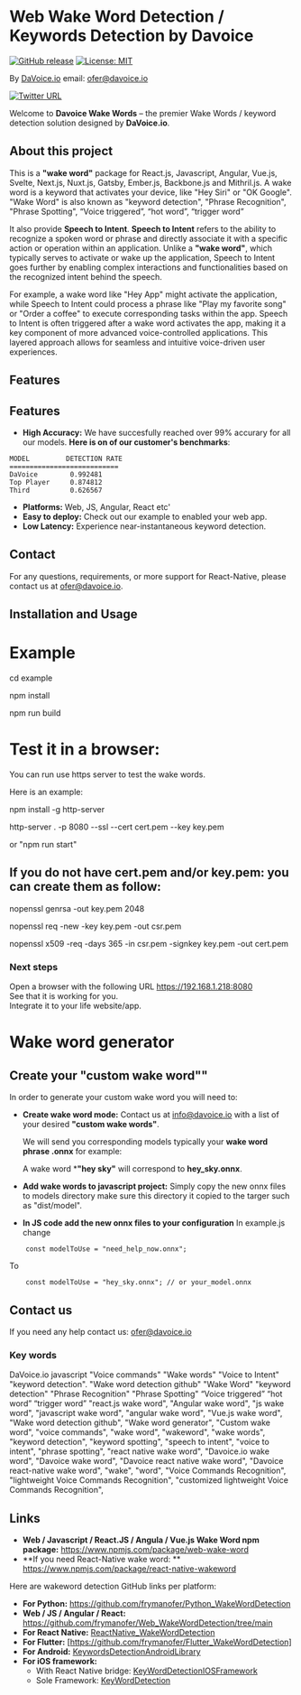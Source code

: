 # Web Wake Word Detection / Keywords Detection by Davoice

[![GitHub release](https://img.shields.io/github/release/frymanofer/KeyWordDetectionIOSFramework.svg)](https://github.com/frymanofer/KeyWordDetectionIOSFramework/releases)
[![License: MIT](https://img.shields.io/badge/License-MIT-yellow.svg)](https://opensource.org/licenses/MIT)


By [DaVoice.io](https://davoice.io) email: ofer@davoice.io

[![Twitter URL](https://img.shields.io/twitter/url?style=social&url=https%3A%2F%2Ftwitter.com%2FDaVoiceAI)](https://twitter.com/DaVoiceAI)


Welcome to **Davoice Wake Words** – the premier Wake Words / keyword detection solution designed by **DaVoice.io**.

## About this project

This is a **"wake word"** package for React.js, Javascript, Angular, Vue.js, Svelte, Next.js, Nuxt.js, Gatsby, Ember.js, Backbone.js and Mithril.js. A wake word is a keyword that activates your device, like "Hey Siri" or "OK Google". "Wake Word" is also known as "keyword detection", "Phrase Recognition", "Phrase Spotting", “Voice triggered”, “hot word”, “trigger word”

It also provide **Speech to Intent**. **Speech to Intent** refers to the ability to recognize a spoken word or phrase
and directly associate it with a specific action or operation within an application. Unlike a **"wake word"**, which typically serves to activate or wake up the application,
Speech to Intent goes further by enabling complex interactions and functionalities based on the recognized intent behind the speech.

For example, a wake word like "Hey App" might activate the application, while Speech
to Intent could process a phrase like "Play my favorite song" or "Order a coffee" to
execute corresponding tasks within the app.
Speech to Intent is often triggered after a wake word activates the app, making it a key
component of more advanced voice-controlled applications. This layered approach allows for
seamless and intuitive voice-driven user experiences.


## Features

## Features

- **High Accuracy:** We have succesfully reached over 99% accurary for all our models. **Here is on of our customer's benchmarks**:

```
MODEL         DETECTION RATE
===========================
DaVoice        0.992481
Top Player     0.874812
Third          0.626567
```
- **Platforms:** Web, JS, Angular, React etc'
- **Easy to deploy:** Check out our example to enabled your web app.
- **Low Latency:** Experience near-instantaneous keyword detection.

## Contact

For any questions, requirements, or more support for React-Native, please contact us at ofer@davoice.io.

## Installation and Usage

# Example
cd example

npm install

npm run build

# Test it in a browser:
You can run use https server to test the wake words.

Here is an example:

npm install -g http-server

http-server . -p 8080 --ssl --cert cert.pem --key key.pem

or "npm run start"

## If you do not have cert.pem and/or key.pem: you can create them as follow:

nopenssl genrsa -out key.pem 2048

nopenssl req -new -key key.pem -out csr.pem

nopenssl x509 -req -days 365 -in csr.pem -signkey key.pem -out cert.pem

### Next steps
Open a browser with the following URL https://192.168.1.218:8080 <br>
See that it is working for you.<br>
Integrate it to your life website/app.<br>

# Wake word generator

## Create your "custom wake word""

In order to generate your custom wake word you will need to:

- **Create wake word mode:**
    Contact us at info@davoice.io with a list of your desired **"custom wake words"**.

    We will send you corresponding models typically your **wake word phrase .onnx** for example:

    A wake word ***"hey sky"** will correspond to **hey_sky.onnx**.

- **Add wake words to javascript project:**
    Simply copy the new onnx files to models directory make sure this directory it copied to the targer such as "dist/model".

- **In JS code add the new onnx files to your configuration**
In example.js change
```
    const modelToUse = "need_help_now.onnx";
```

To

```
    const modelToUse = "hey_sky.onnx"; // or your_model.onnx
```

## Contact us
If you need any help contact us: ofer@davoice.io


### Key words

DaVoice.io javascript "Voice commands" "Wake words" "Voice to Intent" "keyword detection".
"Wake word detection github"
"Wake Word" 
"keyword detection"
"Phrase Recognition"
"Phrase Spotting"
“Voice triggered”
“hot word”
“trigger word”
"react.js wake word",
"Angular wake word",
"js wake word",
"javascript wake word",
"angular wake word",
"Vue.js wake word",
"Wake word detection github",
"Wake word generator",
"Custom wake word",
"voice commands",
"wake word",
"wakeword",
"wake words",
"keyword detection",
"keyword spotting",
"speech to intent",
"voice to intent",
"phrase spotting",
"react native wake word",
"Davoice.io wake word",
"Davoice wake word",
"Davoice react native wake word",
"Davoice react-native wake word",
"wake",
"word",
"Voice Commands Recognition",
"lightweight Voice Commands Recognition",
"customized lightweight Voice Commands Recognition",

## Links

- **Web / Javascript / React.JS / Angula / Vue.js Wake Word npm package:** https://www.npmjs.com/package/web-wake-word
- **If you need React-Native wake word: ** https://www.npmjs.com/package/react-native-wakeword

Here are wakeword detection GitHub links per platform:

- **For Python:** https://github.com/frymanofer/Python_WakeWordDetection
- **Web / JS / Angular / React:** https://github.com/frymanofer/Web_WakeWordDetection/tree/main
- **For React Native:** [ReactNative_WakeWordDetection](https://github.com/frymanofer/ReactNative_WakeWordDetection)
- **For Flutter:** [https://github.com/frymanofer/Flutter_WakeWordDetection]
- **For Android:** [KeywordsDetectionAndroidLibrary](https://github.com/frymanofer/KeywordsDetectionAndroidLibrary)
- **For iOS framework:** 
  - With React Native bridge: [KeyWordDetectionIOSFramework](https://github.com/frymanofer/KeyWordDetectionIOSFramework)
  - Sole Framework: [KeyWordDetection](https://github.com/frymanofer/KeyWordDetection)
